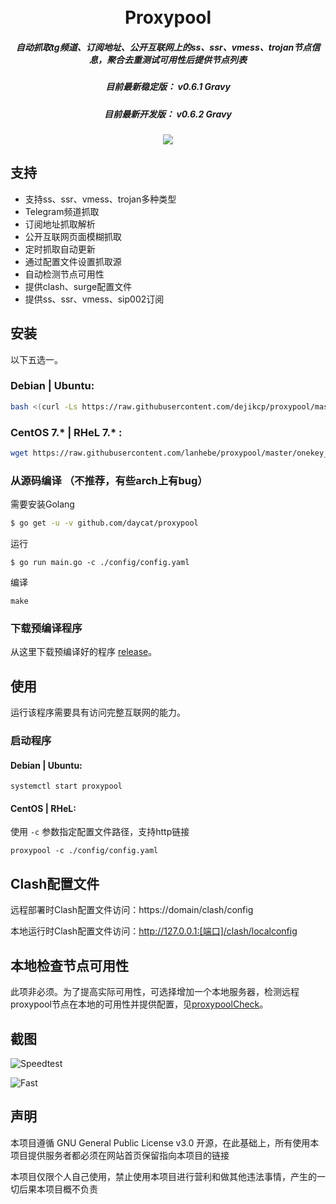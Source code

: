 <h1 align="center">
  <br>Proxypool<br>
</h1>

<h5 align="center">自动抓取tg频道、订阅地址、公开互联网上的ss、ssr、vmess、trojan节点信息，聚合去重测试可用性后提供节点列表</h5>
<h5 align="center">目前最新稳定版： v0.6.1 Gravy</h5>
<h5 align="center">目前最新开发版： v0.6.2 Gravy</h5>
<p align="center">

  <a href="https://goreportcard.com/report/github.com/daycat/proxypool">
    <img src="https://goreportcard.com/badge/github.com/daycat/proxypool?style=flat-square">
  </a>

</p>

## 支持

- 支持ss、ssr、vmess、trojan多种类型
- Telegram频道抓取
- 订阅地址抓取解析
- 公开互联网页面模糊抓取
- 定时抓取自动更新
- 通过配置文件设置抓取源
- 自动检测节点可用性
- 提供clash、surge配置文件
- 提供ss、ssr、vmess、sip002订阅

## 安装

以下五选一。
### Debian | Ubuntu:
```sh
bash <(curl -Ls https://raw.githubusercontent.com/dejikcp/proxypool/master/onekey_install_deb.sh)
```

### CentOS 7.* | RHeL 7.* :
```sh
wget https://raw.githubusercontent.com/lanhebe/proxypool/master/onekey_install.sh && chmod +x onekey_install.sh && ./onekey_install.sh
```

### 从源码编译 （不推荐，有些arch上有bug）

需要安装Golang 

```sh
$ go get -u -v github.com/daycat/proxypool
```

运行
```shell script
$ go run main.go -c ./config/config.yaml
```

编译
```
make
```

### 下载预编译程序

从这里下载预编译好的程序 [release](https://github.com/daycat/proxypool/releases)。

## 使用

运行该程序需要具有访问完整互联网的能力。

### 启动程序

#### Debian | Ubuntu:

```shell
systemctl start proxypool
```

#### CentOS | RHeL: 

使用 `-c` 参数指定配置文件路径，支持http链接

```shell
proxypool -c ./config/config.yaml
```

## Clash配置文件

远程部署时Clash配置文件访问：https://domain/clash/config

本地运行时Clash配置文件访问：http://127.0.0.1:[端口]/clash/localconfig

## 本地检查节点可用性

此项非必须。为了提高实际可用性，可选择增加一个本地服务器，检测远程proxypool节点在本地的可用性并提供配置，见[proxypoolCheck](https://github.com/Sansui233/proxypoolCheck)。

## 截图

![Speedtest](docs/speedtest.png)

![Fast](docs/fast.png)

## 声明

本项目遵循 GNU General Public License v3.0 开源，在此基础上，所有使用本项目提供服务者都必须在网站首页保留指向本项目的链接

本项目仅限个人自己使用，禁止使用本项目进行营利和做其他违法事情，产生的一切后果本项目概不负责
